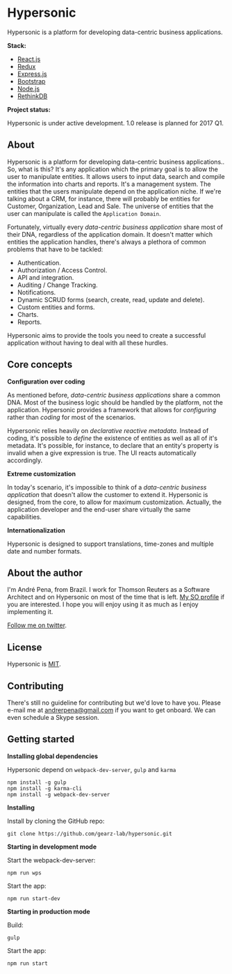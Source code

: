 Hypersonic
===

Hypersonic is a platform for developing data-centric business applications.

**Stack:**

 - [React.js](https://facebook.github.io/react/)
 - [Redux](https://github.com/reactjs/redux)
 - [Express.js](http://expressjs.com/)
 - [Bootstrap](http://getbootstrap.com/)
 - [Node.js](https://nodejs.org/)
 - [RethinkDB](http://rethinkdb.com/)

**Project status:**

Hypersonic is under active development. 1.0 release is planned for 2017 Q1.

About
---

Hypersonic is a platform for developing data-centric business applications.. So, what is this?
It's any application which the primary goal is to allow the user to manipulate entities. It allows users to input
data, search and compile the information into charts and reports. It's a management system. The entities that the users manipulate depend on the
application niche. If we're talking about a CRM, for instance, there will probably be entities for Customer, Organization, Lead and Sale.
The universe of entities that the user can manipulate is called the `Application Domain`.
  
Fortunately, virtually every *data-centric business application* share most of their DNA, 
regardless of the application domain. It doesn't matter which entities the application handles, there's
always a plethora of common problems that have to be tackled:
 
 - Authentication.
 - Authorization / Access Control.
 - API and integration.
 - Auditing / Change Tracking.
 - Notifications.
 - Dynamic SCRUD forms (search, create, read, update and delete).
 - Custom entities and forms.
 - Charts.
 - Reports.
   
Hypersonic aims to provide the tools you need to create a successful application without having to deal with all these
hurdles.
 
Core concepts
---

**Configuration over coding**

As mentioned before, *data-centric business applications* share a common DNA. Most of the business logic should be
 handled by the platform, not the application. Hypersonic provides a framework that allows for *configuring* rather than
 *coding* for most of the scenarios.
 
Hypersonic relies heavily on *declarative reactive metadata*. Instead of coding, it's possible to *define* the existence of entities
as well as all of it's metadata. It's possible, for instance, to declare that an entity's property is invalid when a give
expression is true. The UI reacts automatically accordingly.

**Extreme customization**

In today's scenario, it's impossible to think of a *data-centric business application* that doesn't allow the customer
to extend it. Hypersonic is designed, from the core, to allow for maximum customization. Actually, the application developer
and the end-user share virtually the same capabilities.  

**Internationalization**

Hypersonic is designed to support translations, time-zones and multiple date and number formats. 

About the author
---

I'm André Pena, from Brazil. I work for Thomson Reuters as a Software Architect and on Hypersonic
on most of the time that is left. [My SO profile](http://stackoverflow.com/users/192729/andrerpena?tab=profile) if you are interested. I hope you will enjoy using it as much as I enjoy implementing it.

[Follow me on twitter](https://twitter.com/andrerpena).

License
---

Hypersonic is [MIT](./LICENSE). 

Contributing
---

There's still no guideline for contributing but we'd love to have you. Please e-mail me at andrerpena@gmail.com if you
want to get onboard. We can even schedule a Skype session.

Getting started
---

**Installing global dependencies**

Hypersonic depend on `webpack-dev-server`, `gulp` and `karma`

    npm install -g gulp
    npm install -g karma-cli
    npm install -g webpack-dev-server

**Installing**

Install by cloning the GitHub repo:

    git clone https://github.com/gearz-lab/hypersonic.git
    
**Starting in development mode**

Start the webpack-dev-server:

    npm run wps
    
Start the app:

    npm run start-dev
    
**Starting in production mode**

Build:

    gulp
    
Start the app:

    npm run start


 
